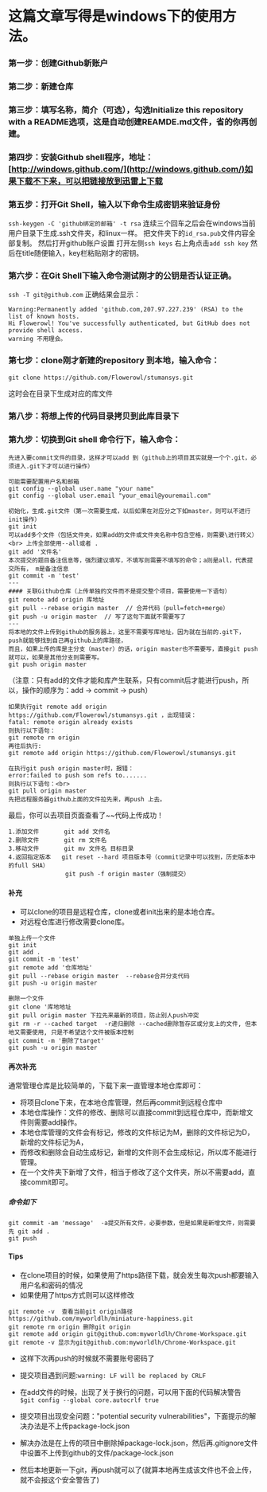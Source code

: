 # 这篇文章写得是windows下的使用方法。

### 第一步：创建Github新账户

### 第二步：新建仓库

### 第三步：填写名称，简介（可选），勾选Initialize this repository with a README选项，这是自动创建REAMDE.md文件，省的你再创建。

### 第四步：安装Github shell程序，地址：[http://windows.github.com/](http://windows.github.com/)如果下载不下来，可以把链接放到迅雷上下载

### 第五步：打开Git Shell，输入以下命令生成密钥来验证身份
```ssh-keygen -C 'github绑定的邮箱' -t rsa```
连续三个回车之后会在windows当前用户目录下生成.ssh文件夹，和linux一样。
把文件夹下的`id_rsa.pub`文件内容全部复制。
然后打开github账户设置
打开左侧`ssh keys`
右上角点击`add ssh key`
然后在title随便输入，key栏粘贴刚才的密钥。

### 第六步：在Git Shell下输入命令测试刚才的公钥是否认证正确。
`ssh -T git@github.com`
正确结果会显示：
```
Warning:Permanently added 'github.com,207.97.227.239' (RSA) to the list of known hosts.
Hi Flowerowl! You've successfully authenticated, but GitHub does not provide shell access.
warning 不用理会。
```

### 第七步：clone刚才新建的repository 到本地，输入命令：
```
git clone https://github.com/Flowerowl/stumansys.git
```
这时会在目录下生成对应的库文件

### 第八步：将想上传的代码目录拷贝到此库目录下

### 第九步：切换到Git shell 命令行下，输入命令：
```
先进入要commit文件的目录，这样才可以add 到（github上的项目其实就是一个个.git，必须进入.git下才可以进行操作）

可能需要配置用户名和邮箱
git config --global user.name "your name"
git config --global user.email "your_email@youremail.com"

初始化，生成.git文件（第一次需要生成，以后如果在对应分之下如master，则可以不进行init操作）
git init
可以add多个文件（包括文件夹，如果add的文件或文件夹名称中包含空格，则需要\进行转义）<br> 上传全部使用--all或者 .
git add '文件名'
本次提交的题目备注信息等，强烈建议填写，不填写则需要不填写的命令；a则是all，代表提交所有， m是备注信息
git commit -m 'test'
---
#### 关联Github仓库（上传单独的文件而不是提交整个项目，需要使用一下语句）
git remote add origin 库地址
git pull --rebase origin master  // 合并代码（pull=fetch+merge）
git push -u origin master  // 写了这句下面就不需要写了
---
将本地的文件上传到github的服务器上，这里不需要写库地址，因为就在当前的.git下，push就能够找到自己再github上的库路径，
而且，如果上传的库是主分支（master）的话，origin master也不需要写，直接git push就可以，如果是其他分支则需要写。
git push origin master
```

（注意：只有add的文件才能和库产生联系，只有commit后才能进行push，所以，操作的顺序为：add → commit → push）
```
如果执行git remote add origin https://github.com/Flowerowl/stumansys.git ，出现错误：
fatal: remote origin already exists
则执行以下语句：
git remote rm origin
再往后执行:
git remote add origin https://github.com/Flowerowl/stumansys.git

在执行git push origin master时，报错：
error:failed to push som refs to.......
则执行以下语句：<br>
git pull origin master
先把远程服务器github上面的文件拉先来，再push 上去。
```
最后，你可以去项目页面查看了~~代码上传成功！

```备注git常用语法：
1.添加文件       git add 文件名
2.删除文件       git rm 文件名
3.移动文件       git mv 文件名 目标目录
4.返回指定版本   git reset --hard 项目版本号（commit记录中可以找到，历史版本中的full SHA）
                git push -f origin master（强制提交）
```

#### 补充
* 可以clone的项目是远程仓库，clone或者init出来的是本地仓库。
* 对远程仓库进行修改需要clone库。

```
单独上传一个文件
git init
git add .
git commit -m 'test'
git remote add '仓库地址'
git pull --rebase origin master  --rebase合并分支代码
git push -u origin master
```

```
删除一个文件
git clone '库地地址
git pull origin master 下拉先来最新的项目，防止别人push冲突 
git rm -r --cached target  -r递归删除 --cached删除暂存区或分支上的文件, 但本地又需要使用, 只是不希望这个文件被版本控制
git commit -m '删除了target'
git push -u origin master
```

#### 再次补充
通常管理仓库是比较简单的，下载下来一直管理本地仓库即可：
* 将项目clone下来，在本地仓库管理，然后再commit到远程仓库中
* 本地仓库操作：文件的修改、删除可以直接commit到远程仓库中，而新增文件则需要add操作。
* 本地仓库管理的文件会有标记，修改的文件标记为M，删除的文件标记为D，新增的文件标记为A，
* 而修改和删除会自动生成标记，新增的文件则不会生成标记，所以库不能进行管理。
* 在一个文件夹下新增了文件，相当于修改了这个文件夹，所以不需要add，直接commit即可。

##### 命令如下

```
git commit -am 'message'  -a提交所有文件，必要参数，但是如果是新增文件，则需要先 git add .
git push
```

#### Tips

* 在clone项目的时候，如果使用了https路径下载，就会发生每次push都要输入用户名和密码的情况
* 如果使用了https方式则可以这样修改
```
git remote -v  查看当前git origin路径https://github.com/myworldlh/miniature-happiness.git
git remote rm origin 删除git origin
git remote add origin git@github.com:myworldlh/Chrome-Workspace.git
git remote -v 显示为git@github.com:myworldlh/Chrome-Workspace.git
```
* 这样下次再push的时候就不需要账号密码了



* 提交项目遇到问题:`warning: LF will be replaced by CRLF`
* 在add文件的时候，出现了关于换行的问题，可以用下面的代码解决警告<br>
```$git config --global core.autocrlf true```


* 提交项目出现安全问题："potential security vulnerabilities"，下面提示的解决办法是不上传package-lock.json
* 解决办法是在上传的项目中删除掉package-lock.json，然后再.gitignore文件中设置不上传到github的文件/package-lock.json
* 然后本地更新一下git，再push就可以了(就算本地再生成该文件也不会上传，就不会报这个安全警告了)
